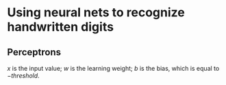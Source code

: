 # Using neural nets to recognize handwritten digits

## Perceptrons
$x$ is the input value; $w$ is the learning weight; $b$ is the bias, which is equal to $-threshold$.